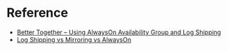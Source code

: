 # Reference

* [Better Together – Using AlwaysOn Availability Group and Log Shipping](https://sqlserver-help.com/2014/07/03/alwayson-better-together-using-alwayson-availability-group-and-log-shipping/)
* [Log Shipping vs Mirroring vs AlwaysOn](https://www.sqlservercentral.com/Forums/Topic1469235-384-1.aspx)